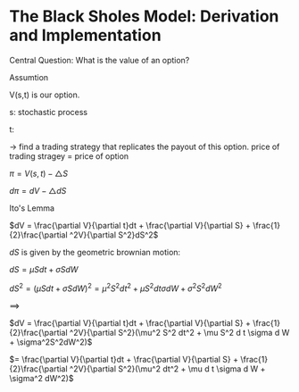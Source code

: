# The Black Sholes Model: Derivation and Implementation




Central Question: What is the value of an option?


Assumtion


V(s,t) is our option.

s: stochastic process

t:

-> find a trading strategy that replicates the payout of this option.
price of trading stragey = price of option



$\pi = V(s,t) - \triangle S$



$d\pi = dV - \triangle d S$






Ito's Lemma

$dV = \frac{\partial V}{\partial t}dt + \frac{\partial V}{\partial S} + \frac{1}{2}\frac{\partial ^2V}{\partial S^2}dS^2$

$dS$ is given by the geometric brownian motion:

$dS = \mu S d t + \sigma S d W$

$dS^2 =(\mu S d t + \sigma S d W)^2 = \mu^2 S^2 dt^2 + \mu S^2 d t \sigma d W + \sigma^2S^2dW^2$

==>

$dV = \frac{\partial V}{\partial t}dt + \frac{\partial V}{\partial S} + \frac{1}{2}\frac{\partial ^2V}{\partial S^2}(\mu^2 S^2 dt^2 + \mu S^2 d t \sigma d W + \sigma^2S^2dW^2)$

$= \frac{\partial V}{\partial t}dt + \frac{\partial V}{\partial S} + \frac{1}{2}\frac{\partial ^2V}{\partial S^2}(\mu^2 dt^2 + \mu d t \sigma d W + \sigma^2 dW^2)$


